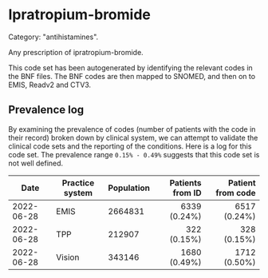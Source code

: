 # Ipratropium-bromide

Category: "antihistamines".

Any prescription of ipratropium-bromide.

This code set has been autogenerated by identifying the relevant codes in the BNF files. The BNF codes are then mapped to SNOMED, and then on to EMIS, Readv2 and CTV3.

## Prevalence log

By examining the prevalence of codes (number of patients with the code in their record) broken down by clinical system, we can attempt to validate the clinical code sets and the reporting of the conditions. Here is a log for this code set. The prevalence range `0.15% - 0.49%` suggests that this code set is not well defined.

| Date       | Practice system | Population | Patients from ID | Patient from code |
| ---------- | --------------- | ---------- | ---------------: | ----------------: |
| 2022-06-28 | EMIS            | 2664831    |     6339 (0.24%) |      6517 (0.24%) |
| 2022-06-28 | TPP             | 212907     |      322 (0.15%) |       328 (0.15%) |
| 2022-06-28 | Vision          | 343146     |     1680 (0.49%) |      1712 (0.50%) |
